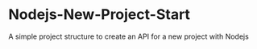 # Nodejs-New-Project-Start
A simple project structure to create an API for a new project with Nodejs
